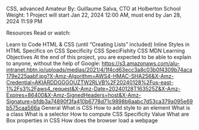 CSS, advanced
 Amateur
 By: Guillaume Salva, CTO at Holberton School
 Weight: 1
 Project will start Jan 22, 2024 12:00 AM, must end by Jan 28, 2024 11:59 PM


Resources
Read or watch:

Learn to Code HTML & CSS (until “Creating Lists” included)
Inline Styles in HTML
Specifics on CSS Specificity
CSS SpeciFishity
CSS
MDN
Learning Objectives
At the end of this project, you are expected to be able to explain to anyone, without the help of Google:
https://s3.amazonaws.com/alu-intranet.hbtn.io/uploads/medias/2021/4/1f4cd63ecc3a8c03b0f4309b74aca179e225aabf.jpg?X-Amz-Algorithm=AWS4-HMAC-SHA256&X-Amz-Credential=AKIARDDGGGOUZTW2RLVB%2F20240128%2Fus-east-1%2Fs3%2Faws4_request&X-Amz-Date=20240128T163525Z&X-Amz-Expires=86400&X-Amz-SignedHeaders=host&X-Amz-Signature=bfdb3a74890f3fa410b6778d71c9898b6aabc7d53ca379a095e69b575caa566a
General
What is CSS
How to add style to an element
What is a class
What is a selector
How to compute CSS Specificity Value
What are Box properties in CSS
How does the browser load a webpage

